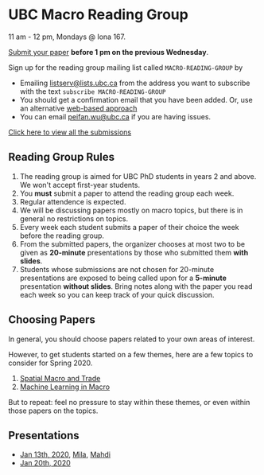 # UBC Macro Reading Group

11 am - 12 pm, Mondays @ Iona 167.

[Submit your paper](https://forms.gle/Y6HvEhWpDhhpna4bA) **before 1 pm on the previous Wednesday**.

Sign up for the reading group mailing list called `MACRO-READING-GROUP` by
- Emailing listserv@lists.ubc.ca from the address you want to subscribe with the text  `subscribe MACRO-READING-GROUP`
- You should get a confirmation email that you have been added.  Or, use an alternative [web-based approach](https://ubc.service-now.com/kb_view_customer.do?sysparm_article=KB0014681)
- You can email peifan.wu@ubc.ca if you are having issues.

[Click here to view all the submissions](https://docs.google.com/spreadsheets/d/1h-rqQbGvUtaX_JRdKjKhG3VokFTNBPkyRNzx2EL0Wg8/edit?usp=sharing)

## Reading Group Rules
1. The reading group is aimed for UBC PhD students in years 2 and above.  We won't accept first-year students.
1. You **must** submit a paper to attend the reading group each week.
1. Regular attendence is expected. 
1. We will be discussing papers mostly on macro topics, but there is in general no restrictions on topics.
1. Every week each student submits a paper of their choice the week before the reading group.
1. From the submitted papers, the organizer chooses at most two to be given as **20-minute** presentations by those who submitted them **with slides**.
1. Students whose submissions are not chosen for 20-minute presentations are exposed to being called upon for a **5-minute** presentation **without slides**.  Bring notes along with the paper you read each week so you can keep track of your quick discussion.

## Choosing Papers
In general, you should choose papers related to your own  areas of interest.

However, to get students started on a few themes, here are a few topics to consider for Spring 2020.
1. [Spatial Macro and Trade](spatial_list.md)
1. [Machine Learning in Macro](machine_learning_macro.md)

But to repeat: feel no pressure to stay within these themes, or even within those papers on the topics.

## Presentations
- [Jan 13th, 2020](2020_Spring/Jan_13th.md), [Mila](2020_Spring/Mila_Jan_13th.pdf), [Mahdi](2020_Spring/Mahdi_Jan_13th.pdf)
- [Jan 20th, 2020](2020_Spring/Jan_20th.md)

